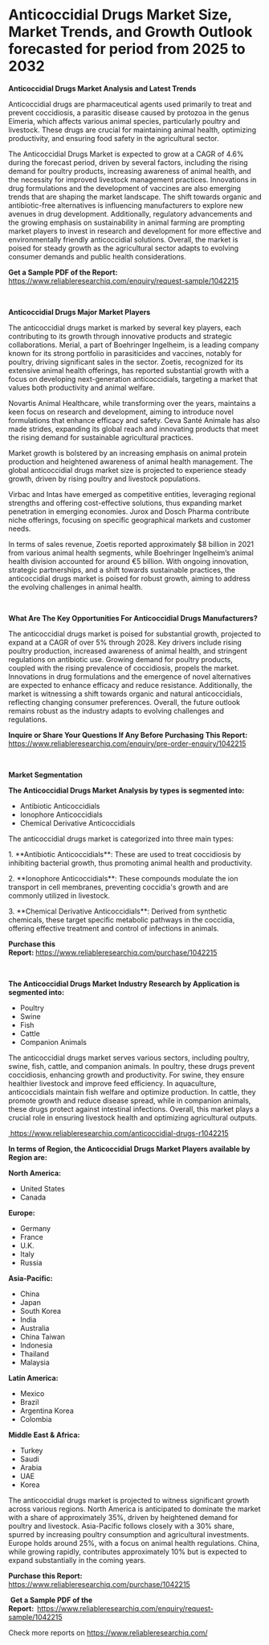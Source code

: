 <p><h1>Anticoccidial Drugs Market Size, Market Trends, and Growth Outlook forecasted for period from 2025 to 2032</h1></p><p><strong>Anticoccidial Drugs Market Analysis and Latest Trends</strong></p>
<p><p>Anticoccidial drugs are pharmaceutical agents used primarily to treat and prevent coccidiosis, a parasitic disease caused by protozoa in the genus Eimeria, which affects various animal species, particularly poultry and livestock. These drugs are crucial for maintaining animal health, optimizing productivity, and ensuring food safety in the agricultural sector. </p><p>The Anticoccidial Drugs Market is expected to grow at a CAGR of 4.6% during the forecast period, driven by several factors, including the rising demand for poultry products, increasing awareness of animal health, and the necessity for improved livestock management practices. Innovations in drug formulations and the development of vaccines are also emerging trends that are shaping the market landscape. The shift towards organic and antibiotic-free alternatives is influencing manufacturers to explore new avenues in drug development. Additionally, regulatory advancements and the growing emphasis on sustainability in animal farming are prompting market players to invest in research and development for more effective and environmentally friendly anticoccidial solutions. Overall, the market is poised for steady growth as the agricultural sector adapts to evolving consumer demands and public health considerations.</p></p>
<p><strong>Get a Sample PDF of the Report:&nbsp;</strong> <a href="https://www.reliableresearchiq.com/enquiry/request-sample/1042215?utm_campaign=3347&utm_medium=2&utm_source=Github&utm_content=ia&utm_term=08032025&utm_id=anticoccidial-drugs">https://www.reliableresearchiq.com/enquiry/request-sample/1042215</a></p>
<p>&nbsp;</p>
<p><strong>Anticoccidial Drugs Major Market Players</strong></p>
<p><p>The anticoccidial drugs market is marked by several key players, each contributing to its growth through innovative products and strategic collaborations. Merial, a part of Boehringer Ingelheim, is a leading company known for its strong portfolio in parasiticides and vaccines, notably for poultry, driving significant sales in the sector. Zoetis, recognized for its extensive animal health offerings, has reported substantial growth with a focus on developing next-generation anticoccidials, targeting a market that values both productivity and animal welfare.</p><p>Novartis Animal Healthcare, while transforming over the years, maintains a keen focus on research and development, aiming to introduce novel formulations that enhance efficacy and safety. Ceva Santé Animale has also made strides, expanding its global reach and innovating products that meet the rising demand for sustainable agricultural practices.</p><p>Market growth is bolstered by an increasing emphasis on animal protein production and heightened awareness of animal health management. The global anticoccidial drugs market size is projected to experience steady growth, driven by rising poultry and livestock populations.</p><p>Virbac and Intas have emerged as competitive entities, leveraging regional strengths and offering cost-effective solutions, thus expanding market penetration in emerging economies. Jurox and Dosch Pharma contribute niche offerings, focusing on specific geographical markets and customer needs.</p><p>In terms of sales revenue, Zoetis reported approximately $8 billion in 2021 from various animal health segments, while Boehringer Ingelheim’s animal health division accounted for around €5 billion. With ongoing innovation, strategic partnerships, and a shift towards sustainable practices, the anticoccidial drugs market is poised for robust growth, aiming to address the evolving challenges in animal health.</p></p>
<p>&nbsp;</p>
<p><strong>What Are The Key Opportunities For Anticoccidial Drugs Manufacturers?</strong></p>
<p><p>The anticoccidial drugs market is poised for substantial growth, projected to expand at a CAGR of over 5% through 2028. Key drivers include rising poultry production, increased awareness of animal health, and stringent regulations on antibiotic use. Growing demand for poultry products, coupled with the rising prevalence of coccidiosis, propels the market. Innovations in drug formulations and the emergence of novel alternatives are expected to enhance efficacy and reduce resistance. Additionally, the market is witnessing a shift towards organic and natural anticoccidials, reflecting changing consumer preferences. Overall, the future outlook remains robust as the industry adapts to evolving challenges and regulations.</p></p>
<p><strong>Inquire or Share Your Questions If Any Before Purchasing This Report:</strong> <a href="https://www.reliableresearchiq.com/enquiry/pre-order-enquiry/1042215?utm_campaign=3347&utm_medium=2&utm_source=Github&utm_content=ia&utm_term=08032025&utm_id=anticoccidial-drugs">https://www.reliableresearchiq.com/enquiry/pre-order-enquiry/1042215</a></p>
<p>&nbsp;</p>
<p><strong>Market Segmentation</strong></p>
<p><strong>The Anticoccidial Drugs Market Analysis by types is segmented into:</strong></p>
<p><ul><li>Antibiotic Anticoccidials</li><li>Ionophore Anticoccidials</li><li>Chemical Derivative Anticoccidials</li></ul></p>
<p><p>The anticoccidial drugs market is categorized into three main types: </p><p>1. **Antibiotic Anticoccidials**: These are used to treat coccidiosis by inhibiting bacterial growth, thus promoting animal health and productivity.</p><p>2. **Ionophore Anticoccidials**: These compounds modulate the ion transport in cell membranes, preventing coccidia's growth and are commonly utilized in livestock.</p><p>3. **Chemical Derivative Anticoccidials**: Derived from synthetic chemicals, these target specific metabolic pathways in the coccidia, offering effective treatment and control of infections in animals.</p></p>
<p><strong>Purchase this Report:&nbsp;</strong><a href="https://www.reliableresearchiq.com/purchase/1042215?utm_campaign=3347&utm_medium=2&utm_source=Github&utm_content=ia&utm_term=08032025&utm_id=anticoccidial-drugs">https://www.reliableresearchiq.com/purchase/1042215</a></p>
<p>&nbsp;</p>
<p><strong>The Anticoccidial Drugs Market Industry Research by Application is segmented into:</strong></p>
<p><ul><li>Poultry</li><li>Swine</li><li>Fish</li><li>Cattle</li><li>Companion Animals</li></ul></p>
<p><p>The anticoccidial drugs market serves various sectors, including poultry, swine, fish, cattle, and companion animals. In poultry, these drugs prevent coccidiosis, enhancing growth and productivity. For swine, they ensure healthier livestock and improve feed efficiency. In aquaculture, anticoccidials maintain fish welfare and optimize production. In cattle, they promote growth and reduce disease spread, while in companion animals, these drugs protect against intestinal infections. Overall, this market plays a crucial role in ensuring livestock health and optimizing agricultural outputs.</p></p>
<p><a href="https://www.reliableresearchiq.com/anticoccidial-drugs-r1042215?utm_campaign=3347&utm_medium=2&utm_source=Github&utm_content=ia&utm_term=08032025&utm_id=anticoccidial-drugs">&nbsp;https://www.reliableresearchiq.com/anticoccidial-drugs-r1042215</a></p>
<p><strong>In terms of Region, the Anticoccidial Drugs Market Players available by Region are:</strong></p>
<p>
    <p> <strong> North America: </strong>
        <ul>
            <li>United States</li>
            <li>Canada</li>
        </ul>
        </p> 
    <p> <strong> Europe: </strong>
        <ul>
            <li>Germany</li>
            <li>France</li>
            <li>U.K.</li>
            <li>Italy</li>
            <li>Russia</li>
        </ul>
        </p> 
    <p> <strong> Asia-Pacific: </strong>
        <ul>
            <li>China</li>
            <li>Japan</li>
            <li>South Korea</li>
            <li>India</li>
            <li>Australia</li>
            <li>China Taiwan</li>
            <li>Indonesia</li>
            <li>Thailand</li>
            <li>Malaysia</li>
        </ul>
        </p> 
    <p> <strong> Latin America: </strong>
        <ul>
            <li>Mexico</li>
            <li>Brazil</li>
            <li>Argentina Korea</li>
            <li>Colombia</li>
        </ul>
        </p> 
    <p> <strong> Middle East & Africa: </strong>
        <ul>
            <li>Turkey</li>
            <li>Saudi</li>
            <li>Arabia</li>
            <li>UAE</li>
            <li>Korea</li>
        </ul>
    </p>
    </p>
<p><p>The anticoccidial drugs market is projected to witness significant growth across various regions. North America is anticipated to dominate the market with a share of approximately 35%, driven by heightened demand for poultry and livestock. Asia-Pacific follows closely with a 30% share, spurred by increasing poultry consumption and agricultural investments. Europe holds around 25%, with a focus on animal health regulations. China, while growing rapidly, contributes approximately 10% but is expected to expand substantially in the coming years.</p></p>
<p><strong>Purchase this Report: </strong><a href="https://www.reliableresearchiq.com/purchase/1042215?utm_campaign=3347&utm_medium=2&utm_source=Github&utm_content=ia&utm_term=08032025&utm_id=anticoccidial-drugs">https://www.reliableresearchiq.com/purchase/1042215</a></p>
<p>&nbsp;<strong>Get a Sample PDF of the Report:&nbsp;&nbsp;</strong><a href="https://www.reliableresearchiq.com/enquiry/request-sample/1042215?utm_campaign=3347&utm_medium=2&utm_source=Github&utm_content=ia&utm_term=08032025&utm_id=anticoccidial-drugs">https://www.reliableresearchiq.com/enquiry/request-sample/1042215</a></p>
<p><strong></strong></p>
<p>Check more reports on <a href="https://www.reliableresearchiq.com/?utm_campaign=3347&utm_medium=2&utm_source=Github&utm_content=ia&utm_term=08032025&utm_id=anticoccidial-drugs">https://www.reliableresearchiq.com/</a></p>